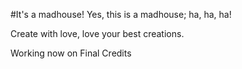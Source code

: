 #It's a madhouse!
Yes, this is a madhouse; ha, ha, ha!

Create with love, love your best creations.



Working now on Final Credits
